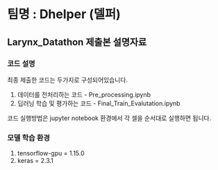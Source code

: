 # 팀명 : Dhelper (델퍼)

## Larynx_Datathon 제출본 설명자료

### 코드 설명
최종 제출한 코드는 두가지로 구성되어있습니다.

1. 데이터를 전처리하는 코드 - Pre_processing.ipynb
2. 딥러닝 학습 및 평가하는 코드 - Final_Train_Evalutation.ipynb

코드 실행방법은 jupyter notebook 환경에서 각 셀을 순서대로 실행하면 됩니다.


### 모델 학습 환경

1. tensorflow-gpu = 1.15.0
2. keras = 2.3.1
